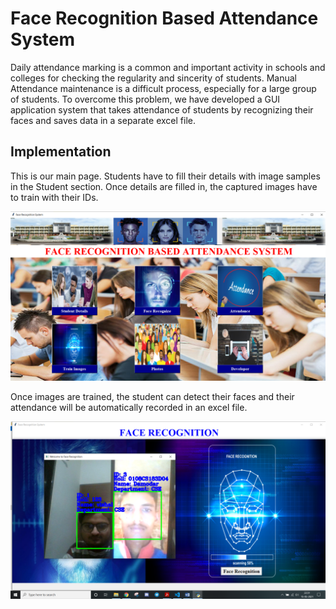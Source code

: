 # Face Recognition Based Attendance System
Daily attendance marking is a common and important activity in schools and colleges for checking the regularity and sincerity of students.
Manual Attendance maintenance is a difficult process, especially for a large group of students. To overcome this problem, we have developed a GUI application system that takes attendance of students by recognizing their faces and saves data 
in a separate excel file.

## Implementation
This is our main page. Students have to fill their details with image samples in the Student section. Once details are filled in, the captured images have to train with their IDs.

<img src="https://github.com/chouhanvishal446/Major-Project/blob/main/mainpage.PNG">

Once images are trained, the student can detect their faces and their attendance will be automatically recorded in an excel file.  


<img src = "https://github.com/chouhanvishal446/Major-Project/blob/main/Face-recognize.png">
